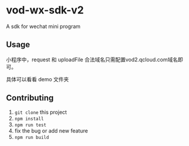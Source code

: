 # vod-wx-sdk-v2

A sdk for wechat mini program

## Usage

小程序中，request 和 uploadFile 合法域名只需配置vod2.qcloud.com域名即可。

具体可以看看 demo 文件夹

## Contributing

1. `git clone` this project
1. `npm install`
1. `npm run test`
1. fix the bug or add new feature
1. `npm run build`